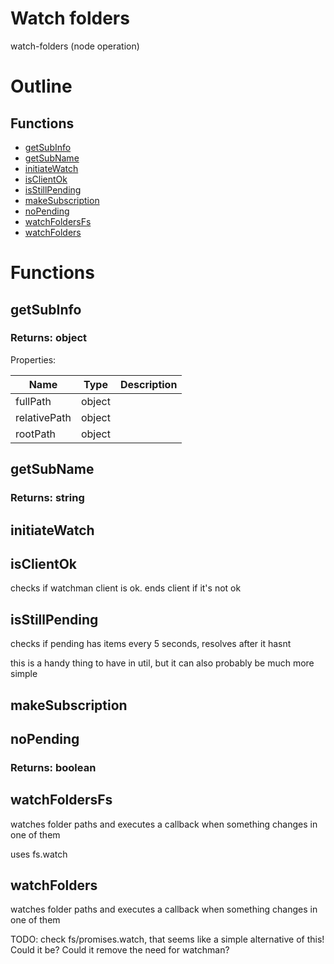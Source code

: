 # Watch folders

watch-folders (node operation)



# Outline

## Functions

- [getSubInfo](#getSubInfo)
- [getSubName](#getSubName)
- [initiateWatch](#initiateWatch)
- [isClientOk](#isClientOk)
- [isStillPending](#isStillPending)
- [makeSubscription](#makeSubscription)
- [noPending](#noPending)
- [watchFoldersFs](#watchFoldersFs)
- [watchFolders](#watchFolders)



# Functions

## getSubInfo

### Returns: object

Properties: 

 | Name | Type | Description |
|---|---|---|
| fullPath  | object |  |
| relativePath  | object |  |
| rootPath  | object |  |



## getSubName

### Returns: string

## initiateWatch

## isClientOk

checks if watchman client is ok. ends client if it's not ok




## isStillPending

checks if pending has items every 5 seconds, resolves after it hasnt

this is a handy thing to have in util, but it can also probably be much more simple




## makeSubscription

## noPending

### Returns: boolean

## watchFoldersFs

watches folder paths and executes a callback when something changes in one of them

uses fs.watch




## watchFolders

watches folder paths and executes a callback when something changes in one of them

TODO: check fs/promises.watch, that seems like a simple alternative of this! Could it be? Could it remove the need for watchman?



